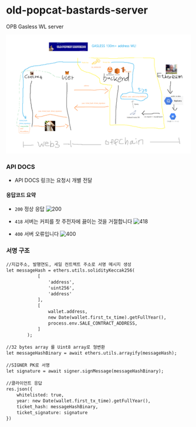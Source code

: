 # old-popcat-bastards-server
OPB Gasless WL server

![opb-flow](./image/opb-flow.png)


### API DOCS
- API DOCS 링크는 요청시 개별 전달

#### 응답코드 요약

- `200` 정상 응답
![200](https://http.cat/200) 
  

- `418` 서버는 커피를 찻 주전자에 끓이는 것을 거절합니다
![418](https://http.cat/418)
  

- `400` 서버 오류입니다
![400](https://http.cat/400)

### 서명 구조
```
//지갑주소, 발행연도, 세일 컨트렉트 주소로 서명 메시지 생성
let messageHash = ethers.utils.solidityKeccak256(
            [
                'address',
                'uint256',
                'address'
            ],
            [
                wallet.address,
                new Date(wallet.first_tx_time).getFullYear(),
                process.env.SALE_CONTRACT_ADDRESS,
            ]
        );

//32 bytes array 를 Uint8 array로 형변환
let messageHashBinary = await ethers.utils.arrayify(messageHash);

//SIGNER PK로 서명
let signature = await signer.signMessage(messageHashBinary);

//클라이언트 응답
res.json({
    whitelisted: true,
    year: new Date(wallet.first_tx_time).getFullYear(),
    ticket_hash: messageHashBinary,
    ticket_signature: signature
})

```
